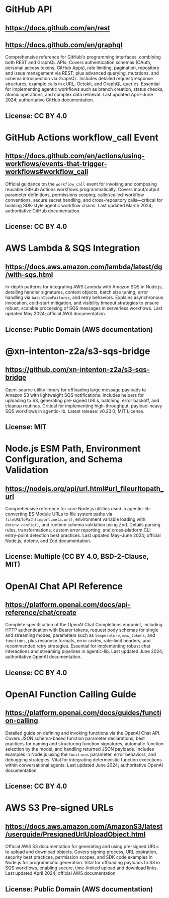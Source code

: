 # GitHub API
## https://docs.github.com/en/rest
## https://docs.github.com/en/graphql
Comprehensive reference for GitHub's programming interfaces, combining both REST and GraphQL APIs. Covers authentication schemas (OAuth, personal access tokens, GitHub Apps), rate limiting, pagination, repository and issue management via REST; plus advanced querying, mutations, and schema introspection via GraphQL. Includes detailed request/response structures, example calls in cURL, Octokit, and GraphQL queries. Essential for implementing agentic workflows such as branch creation, status checks, atomic operations, and complex data retrieval. Last updated April–June 2024; authoritative GitHub documentation.
## License: CC BY 4.0

# GitHub Actions workflow_call Event
## https://docs.github.com/en/actions/using-workflows/events-that-trigger-workflows#workflow_call
Official guidance on the `workflow_call` event for invoking and composing reusable GitHub Actions workflows programmatically. Covers input/output parameter definitions, permissions scoping, caller/called-workflow conventions, secure secret handling, and cross-repository calls—critical for building SDK-style agentic workflow chains. Last updated March 2024; authoritative GitHub documentation.
## License: CC BY 4.0

# AWS Lambda & SQS Integration
## https://docs.aws.amazon.com/lambda/latest/dg/with-sqs.html
In-depth patterns for integrating AWS Lambda with Amazon SQS in Node.js, detailing handler signatures, context objects, batch size tuning, error handling via `batchItemFailures`, and retry behaviors. Explains asynchronous invocation, cold-start mitigation, and visibility timeout strategies to ensure robust, scalable processing of SQS messages in serverless workflows. Last updated May 2024; official AWS documentation.
## License: Public Domain (AWS documentation)

# @xn-intenton-z2a/s3-sqs-bridge
## https://github.com/xn-intenton-z2a/s3-sqs-bridge
Open-source utility library for offloading large message payloads to Amazon S3 with lightweight SQS notifications. Includes helpers for uploading to S3, generating pre-signed URLs, batching, error backoff, and cleanup routines. Critical for implementing high-throughput, payload-heavy SQS workflows in agentic-lib. Latest release: v0.23.0; MIT License.
## License: MIT

# Node.js ESM Path, Environment Configuration, and Schema Validation
## https://nodejs.org/api/url.html#url_fileurltopath_url
Comprehensive reference for core Node.js utilities used in agentic-lib: converting ES Module URLs to file system paths via `fileURLToPath(import.meta.url)`, environment variable loading with `dotenv.config()`, and runtime schema validation using Zod. Details parsing rules, transformations, custom error reporting, and cross-platform CLI entry-point detection best practices. Last updated May–June 2024; official Node.js, dotenv, and Zod documentation.
## License: Multiple (CC BY 4.0, BSD-2-Clause, MIT)

# OpenAI Chat API Reference
## https://platform.openai.com/docs/api-reference/chat/create
Complete specification of the OpenAI Chat Completions endpoint, including HTTP authentication with Bearer tokens, request body schemas for single and streaming modes, parameters such as `temperature`, `max_tokens`, and `functions`, plus response formats, error codes, rate-limit headers, and recommended retry strategies. Essential for implementing robust chat interactions and streaming pipelines in agentic-lib. Last updated June 2024; authoritative OpenAI documentation.
## License: CC BY 4.0

# OpenAI Function Calling Guide
## https://platform.openai.com/docs/guides/function-calling
Detailed guide on defining and invoking functions via the OpenAI Chat API. Covers JSON schema-based function parameter declarations, best practices for naming and structuring function signatures, automatic function selection by the model, and handling returned JSON payloads. Includes examples in Node.js using the `functions` parameter, error behaviors, and debugging strategies. Vital for integrating deterministic function executions within conversational agents. Last updated June 2024; authoritative OpenAI documentation.
## License: CC BY 4.0

# AWS S3 Pre-signed URLs
## https://docs.aws.amazon.com/AmazonS3/latest/userguide/PresignedUrlUploadObject.html
Official AWS S3 documentation for generating and using pre-signed URLs to upload and download objects. Covers signing process, URL expiration, security best practices, permission scopes, and SDK code examples in Node.js for programmatic generation. Vital for offloading payloads to S3 in SQS workflows, enabling secure, time-limited upload and download links. Last updated April 2024; official AWS documentation.
## License: Public Domain (AWS documentation)